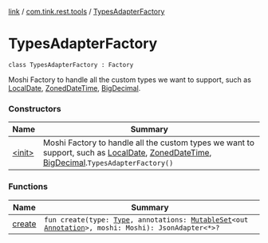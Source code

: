 [link](../../index.md) / [com.tink.rest.tools](../index.md) / [TypesAdapterFactory](./index.md)

# TypesAdapterFactory

`class TypesAdapterFactory : Factory`

Moshi Factory to handle all the custom types we want to support,
such as [LocalDate](#), [ZonedDateTime](#), [BigDecimal](https://docs.oracle.com/javase/6/docs/api/java/math/BigDecimal.html).

### Constructors

| Name | Summary |
|---|---|
| [&lt;init&gt;](-init-.md) | Moshi Factory to handle all the custom types we want to support, such as [LocalDate](#), [ZonedDateTime](#), [BigDecimal](https://docs.oracle.com/javase/6/docs/api/java/math/BigDecimal.html).`TypesAdapterFactory()` |

### Functions

| Name | Summary |
|---|---|
| [create](create.md) | `fun create(type: `[`Type`](https://docs.oracle.com/javase/6/docs/api/java/lang/reflect/Type.html)`, annotations: `[`MutableSet`](https://kotlinlang.org/api/latest/jvm/stdlib/kotlin.collections/-mutable-set/index.html)`<out `[`Annotation`](https://kotlinlang.org/api/latest/jvm/stdlib/kotlin/-annotation/index.html)`>, moshi: Moshi): JsonAdapter<*>?` |
